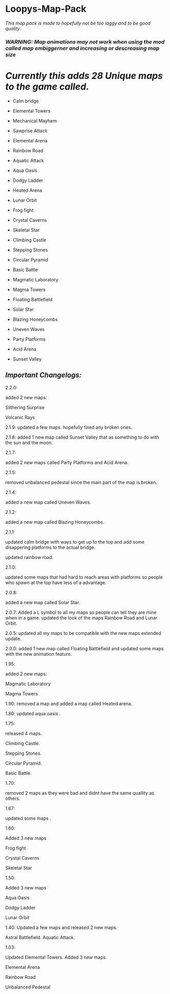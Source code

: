 # Loopys-Map-Pack
_*This map pack is made to hopefully not be too laggy and to be good quality.*_



### _*WARNING: Map animations may not work when using the mod called map embiggerner and increasing or descreasing map size*_



# _*Currently this adds 28 Unique maps to  the game called.*_


* Calm bridge


* Elemental Towers


* Mechanical Mayhem


* Sawprise Attack


* Elemental Arena


* Rainbow Road



* Aquatic Attack



* Aqua Oasis



* Dodgy Ladder



* Heated Arena



* Lunar Orbit



* Frog fight



* Crystal Caverns



* Skeletal Star



* Climbing Castle



* Stepping Stones



* Circular Pyramid



* Basic Battle



* Magmatic Laboratory



* Magma Towers




* Floating Battlefield



* Solar Star



* Blazing Honeycombs



* Uneven Waves




* Party Platforms



* Acid Arena



* Sunset Valley




## _*Important Changelogs:*_



2.2.0:

added 2 new maps:

Slithering Surprise


Volcanic Rays

2.1.9:
updated a few maps. hopefully fixed any broken ones.



2.1.8:
added 1 new map called Sunset Valley that as something to do with the sun and the moon.



2.1.7: 

added 2 new maps called Party Platforms and Acid Arena.


2.1.5: 

removed unbalanced pedestal since the main part of the map is broken.


2.1.4:

added a new map called Uneven Waves.


2.1.2:

added a new map called Blazing Honeycombs.



2.1.1:


updated calm bridge with ways to get up to the top and add some disappering platforms to the actual bridge.

updated rainbow road.

2.1.0:

updated some maps that had hard to reach areas with platforms so people who spawn at the top have less of a advantage.



2.0.8:

added a new map called Solar Star.




2.0.7:
Added a L symbol to all my maps so people can tell they are mine when in a game. updated the look of the maps Rainbow Road and Lunar Orbit.




2.0.5:
updated all my maps to be compatible with the new maps extended update.





2.0.0:
added 1 new map  called Floating Battlefield and updated some maps  with the new animation feature.




1.95:

added 2 new maps:


Magmatic Laboratory


Magma Towers



1.90:
removed a map and added a map called Heated arena.


1.80:
updated aqua oasis .




1.75:


released 4 maps.

Climbing Castle.

Stepping Stones.

Circular Pyramid.

Basic Battle.




1.70:


removed 2 maps as they were bad and didnt have the same quallity as others.


1.67:

updated some maps .




1.60:

Added 3 new maps

Frog fight


Crystal Caverns


Skeletal Star


1.50:

Added 3 new maps

Aqua Oasis

Dodgy Ladder

Lunar Orbit



1.40:
Updated a few maps and released 2 new maps.

Astral Battlefield.
Aquatic Attack.



1.03:

Updated Elemental Towers.
Added 3 new maps

Elemental Arena

Rainbow Road

Unbalanced Pedestal

